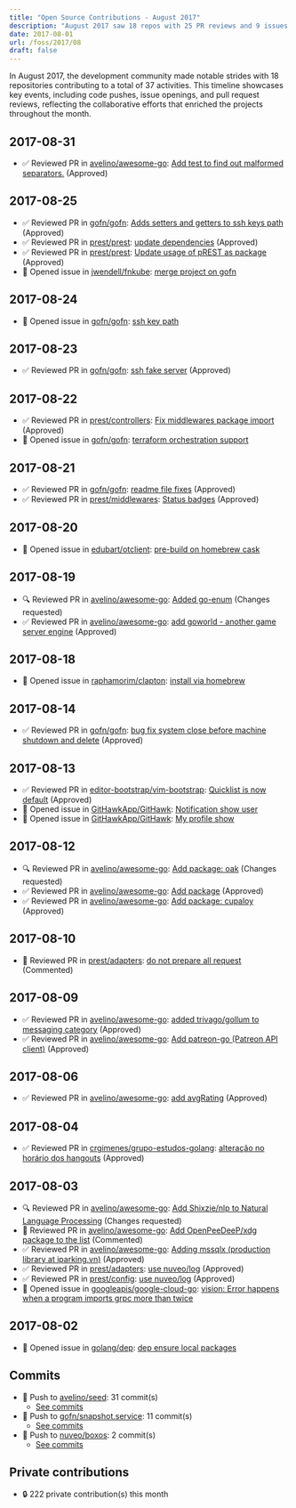 ```yaml
---
title: "Open Source Contributions - August 2017"
description: "August 2017 saw 18 repos with 25 PR reviews and 9 issues. Contributions included significant code pushes and impactful reviews, enhancing project quality."
date: 2017-08-01
url: /foss/2017/08
draft: false
---
```


In August 2017, the development community made notable strides with 18 repositories contributing to a total of 37 activities. This timeline showcases key events, including code pushes, issue openings, and pull request reviews, reflecting the collaborative efforts that enriched the projects throughout the month.

## 2017-08-31

- ✅ Reviewed PR in [avelino/awesome-go](https://github.com/avelino/awesome-go): [Add test to find out malformed separators.](https://github.com/avelino/awesome-go/pull/1564#pullrequestreview-59752370) (Approved)

## 2017-08-25

- ✅ Reviewed PR in [gofn/gofn](https://github.com/gofn/gofn): [Adds setters and getters to ssh keys path](https://github.com/gofn/gofn/pull/85#pullrequestreview-58748539) (Approved)
- ✅ Reviewed PR in [prest/prest](https://github.com/prest/prest): [update dependencies](https://github.com/prest/prest/pull/211#pullrequestreview-58764999) (Approved)
- ✅ Reviewed PR in [prest/prest](https://github.com/prest/prest): [Update usage of pREST as package](https://github.com/prest/prest/pull/210#pullrequestreview-58673209) (Approved)
- 🐛 Opened issue in [jwendell/fnkube](https://github.com/jwendell/fnkube): [merge project on gofn](https://github.com/jwendell/fnkube/issues/3)

## 2017-08-24

- 🐛 Opened issue in [gofn/gofn](https://github.com/gofn/gofn): [ssh key path](https://github.com/gofn/gofn/issues/84)

## 2017-08-23

- ✅ Reviewed PR in [gofn/gofn](https://github.com/gofn/gofn): [ssh fake server](https://github.com/gofn/gofn/pull/81#pullrequestreview-57944851) (Approved)

## 2017-08-22

- ✅ Reviewed PR in [prest/controllers](https://github.com/prest/controllers): [Fix middlewares package import](https://github.com/prest/controllers/pull/5#pullrequestreview-57651326) (Approved)
- 🐛 Opened issue in [gofn/gofn](https://github.com/gofn/gofn): [terraform orchestration support](https://github.com/gofn/gofn/issues/83)

## 2017-08-21

- ✅ Reviewed PR in [gofn/gofn](https://github.com/gofn/gofn): [readme file fixes](https://github.com/gofn/gofn/pull/82#pullrequestreview-57586045) (Approved)
- ✅ Reviewed PR in [prest/middlewares](https://github.com/prest/middlewares): [Status badges](https://github.com/prest/middlewares/pull/5#pullrequestreview-57608317) (Approved)

## 2017-08-20

- 🐛 Opened issue in [edubart/otclient](https://github.com/edubart/otclient): [pre-build on homebrew cask](https://github.com/edubart/otclient/issues/863)

## 2017-08-19

- 🔍 Reviewed PR in [avelino/awesome-go](https://github.com/avelino/awesome-go): [Added go-enum](https://github.com/avelino/awesome-go/pull/1545#pullrequestreview-57343847) (Changes requested)
- ✅ Reviewed PR in [avelino/awesome-go](https://github.com/avelino/awesome-go): [add goworld - another game server engine](https://github.com/avelino/awesome-go/pull/1525#pullrequestreview-57343827) (Approved)

## 2017-08-18

- 🐛 Opened issue in [raphamorim/clapton](https://github.com/raphamorim/clapton): [install via homebrew](https://github.com/raphamorim/clapton/issues/16)

## 2017-08-14

- ✅ Reviewed PR in [gofn/gofn](https://github.com/gofn/gofn): [bug fix system close before machine shutdown and delete](https://github.com/gofn/gofn/pull/77#pullrequestreview-56208509) (Approved)

## 2017-08-13

- ✅ Reviewed PR in [editor-bootstrap/vim-bootstrap](https://github.com/editor-bootstrap/vim-bootstrap): [Quicklist is now default](https://github.com/editor-bootstrap/vim-bootstrap/pull/266#pullrequestreview-55966231) (Approved)
- 🐛 Opened issue in [GitHawkApp/GitHawk](https://github.com/GitHawkApp/GitHawk): [Notification show user](https://github.com/GitHawkApp/GitHawk/issues/242)
- 🐛 Opened issue in [GitHawkApp/GitHawk](https://github.com/GitHawkApp/GitHawk): [My profile show ](https://github.com/GitHawkApp/GitHawk/issues/241)

## 2017-08-12

- 🔍 Reviewed PR in [avelino/awesome-go](https://github.com/avelino/awesome-go): [Add package: oak](https://github.com/avelino/awesome-go/pull/1534#pullrequestreview-55936846) (Changes requested)
- ✅ Reviewed PR in [avelino/awesome-go](https://github.com/avelino/awesome-go): [Add package](https://github.com/avelino/awesome-go/pull/1533#pullrequestreview-55936808) (Approved)
- ✅ Reviewed PR in [avelino/awesome-go](https://github.com/avelino/awesome-go): [Add package: cupaloy](https://github.com/avelino/awesome-go/pull/1537#pullrequestreview-55935826) (Approved)

## 2017-08-10

- 💬 Reviewed PR in [prest/adapters](https://github.com/prest/adapters): [do not prepare all request](https://github.com/prest/adapters/pull/11#pullrequestreview-55670971) (Commented)

## 2017-08-09

- ✅ Reviewed PR in [avelino/awesome-go](https://github.com/avelino/awesome-go): [added trivago/gollum to messaging category](https://github.com/avelino/awesome-go/pull/1522#pullrequestreview-55128188) (Approved)
- ✅ Reviewed PR in [avelino/awesome-go](https://github.com/avelino/awesome-go): [Add patreon-go (Patreon API client)](https://github.com/avelino/awesome-go/pull/1532#pullrequestreview-55128030) (Approved)

## 2017-08-06

- ✅ Reviewed PR in [avelino/awesome-go](https://github.com/avelino/awesome-go): [add avgRating](https://github.com/avelino/awesome-go/pull/1520#pullrequestreview-54537438) (Approved)

## 2017-08-04

- ✅ Reviewed PR in [crgimenes/grupo-estudos-golang](https://github.com/crgimenes/grupo-estudos-golang): [alteração no horário dos hangouts](https://github.com/crgimenes/grupo-estudos-golang/pull/44#pullrequestreview-54414210) (Approved)

## 2017-08-03

- 🔍 Reviewed PR in [avelino/awesome-go](https://github.com/avelino/awesome-go): [Add Shixzie/nlp to Natural Language Processing](https://github.com/avelino/awesome-go/pull/1518#pullrequestreview-54174255) (Changes requested)
- 💬 Reviewed PR in [avelino/awesome-go](https://github.com/avelino/awesome-go): [Add OpenPeeDeeP/xdg package to the list](https://github.com/avelino/awesome-go/pull/1515#pullrequestreview-53988997) (Commented)
- ✅ Reviewed PR in [avelino/awesome-go](https://github.com/avelino/awesome-go): [Adding mssqlx (production library at iparking.vn)](https://github.com/avelino/awesome-go/pull/1513#pullrequestreview-53988931) (Approved)
- ✅ Reviewed PR in [prest/adapters](https://github.com/prest/adapters): [use nuveo/log](https://github.com/prest/adapters/pull/5#pullrequestreview-54153831) (Approved)
- ✅ Reviewed PR in [prest/config](https://github.com/prest/config): [use nuveo/log](https://github.com/prest/config/pull/3#pullrequestreview-54149281) (Approved)
- 🐛 Opened issue in [googleapis/google-cloud-go](https://github.com/googleapis/google-cloud-go): [vision: Error happens when a program imports grpc more than twice](https://github.com/googleapis/google-cloud-go/issues/716)

## 2017-08-02

- 🐛 Opened issue in [golang/dep](https://github.com/golang/dep): [dep ensure local packages](https://github.com/golang/dep/issues/935)

## Commits

- 🔨 Push to [avelino/seed](https://github.com/avelino/seed): 31 commit(s)
  - [See commits](https://github.com/avelino/seed/commits?author=avelino&since=2017-08-01T00:00:00Z&until=2017-08-31T23:59:59Z)
- 🔨 Push to [gofn/snapshot.service](https://github.com/gofn/snapshot.service): 11 commit(s)
  - [See commits](https://github.com/gofn/snapshot.service/commits?author=avelino&since=2017-08-01T00:00:00Z&until=2017-08-31T23:59:59Z)
- 🔨 Push to [nuveo/boxos](https://github.com/nuveo/boxos): 2 commit(s)
  - [See commits](https://github.com/nuveo/boxos/commits?author=avelino&since=2017-08-01T00:00:00Z&until=2017-08-31T23:59:59Z)

## Private contributions

- 🔒 222 private contribution(s) this month

